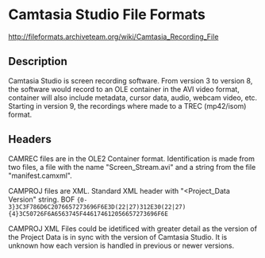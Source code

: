 # Camtasia Studio File Formats

http://fileformats.archiveteam.org/wiki/Camtasia_Recording_File

## Description
Camtasia Studio is screen recording software. From version 3 to version 8, the software would record to an OLE container in the AVI video format, container will also include metadata, cursor data, audio, webcam video, etc. Starting in version 9, the recordings where made to a TREC (mp42/isom) format.

## Headers
CAMREC files are in the OLE2 Container format. Identification is made from two files, a file with the name "Screen_Stream.avi" and a string from the file "manifest.camxml".

CAMPROJ files are XML. Standard XML header with "<Project_Data Version" string.
BOF ```{0-3}3C3F786D6C2076657273696F6E3D(22|27)312E30(22|27){4}3C50726F6A6563745F446174612056657273696F6E```

CAMPROJ XML Files could be idetificed with greater detail as the version of the Project Data is in sync with the version of Camtasia Studio. It is unknown how each version is handled in previous or newer versions.
